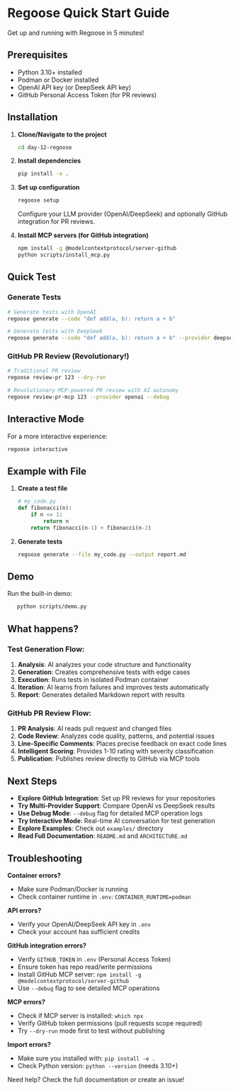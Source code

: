 # Regoose Quick Start Guide

Get up and running with Regoose in 5 minutes!

## Prerequisites

- Python 3.10+ installed
- Podman or Docker installed
- OpenAI API key (or DeepSeek API key)
- GitHub Personal Access Token (for PR reviews)

## Installation

1. **Clone/Navigate to the project**
   ```bash
   cd day-12-regoose
   ```

2. **Install dependencies**
   ```bash
   pip install -e .
   ```

3. **Set up configuration**
   ```bash
   regoose setup
   ```
   Configure your LLM provider (OpenAI/DeepSeek) and optionally GitHub integration for PR reviews.

4. **Install MCP servers (for GitHub integration)**
   ```bash
   npm install -g @modelcontextprotocol/server-github
   python scripts/install_mcp.py
   ```

## Quick Test

### Generate Tests
```bash
# Generate tests with OpenAI
regoose generate --code "def add(a, b): return a + b"

# Generate tests with DeepSeek
regoose generate --code "def add(a, b): return a + b" --provider deepseek
```

### GitHub PR Review (Revolutionary!)
```bash
# Traditional PR review
regoose review-pr 123 --dry-run

# Revolutionary MCP-powered PR review with AI autonomy
regoose review-pr-mcp 123 --provider openai --debug
```

## Interactive Mode

For a more interactive experience:

```bash
regoose interactive
```

## Example with File

1. **Create a test file**
   ```python
   # my_code.py
   def fibonacci(n):
       if n <= 1:
           return n
       return fibonacci(n-1) + fibonacci(n-2)
   ```

2. **Generate tests**
   ```bash
   regoose generate --file my_code.py --output report.md
   ```

## Demo

Run the built-in demo:

```bash
   python scripts/demo.py
```

## What happens?

### Test Generation Flow:
1. **Analysis**: AI analyzes your code structure and functionality
2. **Generation**: Creates comprehensive tests with edge cases
3. **Execution**: Runs tests in isolated Podman container
4. **Iteration**: AI learns from failures and improves tests automatically
5. **Report**: Generates detailed Markdown report with results

### GitHub PR Review Flow:
1. **PR Analysis**: AI reads pull request and changed files
2. **Code Review**: Analyzes code quality, patterns, and potential issues
3. **Line-Specific Comments**: Places precise feedback on exact code lines
4. **Intelligent Scoring**: Provides 1-10 rating with severity classification
5. **Publication**: Publishes review directly to GitHub via MCP tools

## Next Steps

- **Explore GitHub Integration**: Set up PR reviews for your repositories
- **Try Multi-Provider Support**: Compare OpenAI vs DeepSeek results
- **Use Debug Mode**: `--debug` flag for detailed MCP operation logs
- **Try Interactive Mode**: Real-time AI conversation for test generation
- **Explore Examples**: Check out `examples/` directory
- **Read Full Documentation**: `README.md` and `ARCHITECTURE.md`

## Troubleshooting

**Container errors?**
- Make sure Podman/Docker is running
- Check container runtime in `.env`: `CONTAINER_RUNTIME=podman`

**API errors?**
- Verify your OpenAI/DeepSeek API key in `.env`
- Check your account has sufficient credits

**GitHub integration errors?**
- Verify `GITHUB_TOKEN` in `.env` (Personal Access Token)
- Ensure token has repo read/write permissions
- Install GitHub MCP server: `npm install -g @modelcontextprotocol/server-github`
- Use `--debug` flag to see detailed MCP operations

**MCP errors?**
- Check if MCP server is installed: `which npx`
- Verify GitHub token permissions (pull requests scope required)
- Try `--dry-run` mode first to test without publishing

**Import errors?**
- Make sure you installed with: `pip install -e .`
- Check Python version: `python --version` (needs 3.10+)

Need help? Check the full documentation or create an issue!
